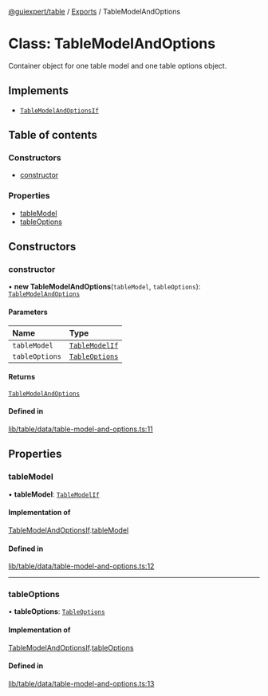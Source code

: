 [@guiexpert/table](../README.md) / [Exports](../modules.md) / TableModelAndOptions

# Class: TableModelAndOptions

Container object for one table model and one table options object.

## Implements

- [`TableModelAndOptionsIf`](../interfaces/TableModelAndOptionsIf.md)

## Table of contents

### Constructors

- [constructor](TableModelAndOptions.md#constructor)

### Properties

- [tableModel](TableModelAndOptions.md#tablemodel)
- [tableOptions](TableModelAndOptions.md#tableoptions)

## Constructors

### constructor

• **new TableModelAndOptions**(`tableModel`, `tableOptions`): [`TableModelAndOptions`](TableModelAndOptions.md)

#### Parameters

| Name | Type |
| :------ | :------ |
| `tableModel` | [`TableModelIf`](../interfaces/TableModelIf.md) |
| `tableOptions` | [`TableOptions`](TableOptions.md) |

#### Returns

[`TableModelAndOptions`](TableModelAndOptions.md)

#### Defined in

[lib/table/data/table-model-and-options.ts:11](https://github.com/guiexperttable/ge-table/blob/6aaca3c/libs/table/src/lib/table/data/table-model-and-options.ts#L11)

## Properties

### tableModel

• **tableModel**: [`TableModelIf`](../interfaces/TableModelIf.md)

#### Implementation of

[TableModelAndOptionsIf](../interfaces/TableModelAndOptionsIf.md).[tableModel](../interfaces/TableModelAndOptionsIf.md#tablemodel)

#### Defined in

[lib/table/data/table-model-and-options.ts:12](https://github.com/guiexperttable/ge-table/blob/6aaca3c/libs/table/src/lib/table/data/table-model-and-options.ts#L12)

___

### tableOptions

• **tableOptions**: [`TableOptions`](TableOptions.md)

#### Implementation of

[TableModelAndOptionsIf](../interfaces/TableModelAndOptionsIf.md).[tableOptions](../interfaces/TableModelAndOptionsIf.md#tableoptions)

#### Defined in

[lib/table/data/table-model-and-options.ts:13](https://github.com/guiexperttable/ge-table/blob/6aaca3c/libs/table/src/lib/table/data/table-model-and-options.ts#L13)
